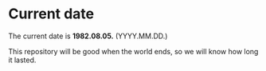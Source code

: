 # Current date

The current date is **1982.08.05.** (YYYY.MM.DD.)

This repository will be good when the world ends, so we will know how long it lasted.
